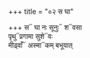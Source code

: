 +++
title = "०२ स घा"

+++
स᳓ घा नः सूनुः᳓ श᳓वसा  
पृथु᳓प्रगामा सुशे᳓वः  
मीढ्वाँ᳓ अस्मा᳓कम् बभूयात्